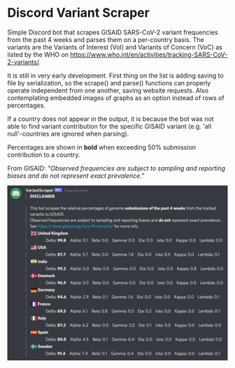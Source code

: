 # Discord Variant Scraper
Simple Discord bot that scrapes GISAID SARS-CoV-2 variant frequencies from the past 4 weeks and parses them on a per-country basis. The variants are the Variants of Interest (VoI) and Variants of Concern (VoC) as listed by the WHO on https://www.who.int/en/activities/tracking-SARS-CoV-2-variants/. 

It is still in very early development. First thing on the list is adding saving to file by serialization, so the scrape() and parse() functions can properly operate independent from one another, saving website requests. Also contemplating embedded images of graphs as an option instead of rows of percentages.

If a country does not appear in the output, it is because the bot was not able to find variant contribution for the specific GISAID variant (e.g. 'all null'-countries are ignored when parsing).

Percentages are shown in **bold** when exceeding 50% submission contribution to a country.

From GISAID: *"Observed frequencies are subject to sampling and reporting biases and do not represent exact prevalence."*

![Alt text](images/Github_Example.png?raw=true "Title")
